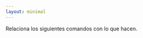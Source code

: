 ```yaml
---
layout: minimal
---
```

<!-- 
Match the following commands with what they do. -->
Relaciona los siguientes comandos con lo que hacen.
